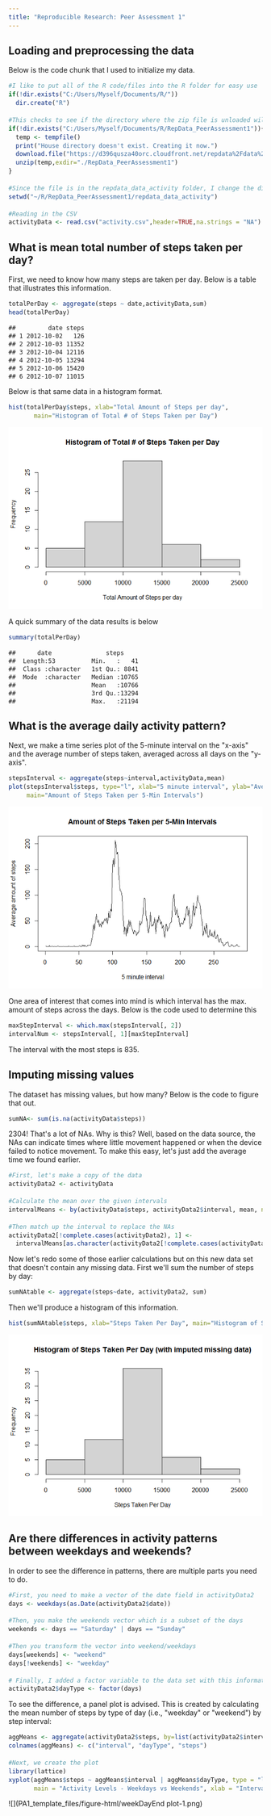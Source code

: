 ```yaml
---
title: "Reproducible Research: Peer Assessment 1"
---
```


## Loading and preprocessing the data

Below is the code chunk that I used to initialize my data.

```r
#I like to put all of the R code/files into the R folder for easy use
if(!dir.exists("C:/Users/Myself/Documents/R/"))
  dir.create("R")

#This checks to see if the directory where the zip file is unloaded will be
if(!dir.exists("C:/Users/Myself/Documents/R/RepData_PeerAssessment1")){
  temp <- tempfile()
  print("House directory doesn't exist. Creating it now.")
  download.file("https://d396qusza40orc.cloudfront.net/repdata%2Fdata%2Factivity.zip",temp)
  unzip(temp,exdir="./RepData_PeerAssessment1")
}

#Since the file is in the repdata_data_activity folder, I change the directory to reflect the change
setwd("~/R/RepData_PeerAssessment1/repdata_data_activity")

#Reading in the CSV
activityData <- read.csv("activity.csv",header=TRUE,na.strings = "NA")
```

## What is mean total number of steps taken per day?
First, we need to know how many steps are taken per day. Below is a table that illustrates this information.

```r
totalPerDay <- aggregate(steps ~ date,activityData,sum)
head(totalPerDay)
```

```
##         date steps
## 1 2012-10-02   126
## 2 2012-10-03 11352
## 3 2012-10-04 12116
## 4 2012-10-05 13294
## 5 2012-10-06 15420
## 6 2012-10-07 11015
```

Below is that same data in a histogram format.

```r
hist(totalPerDay$steps, xlab="Total Amount of Steps per day", 
       main="Histogram of Total # of Steps Taken per Day")
```

![](PA1_template_files/figure-html/histogramTotalSteps-1.png)<!-- -->

A quick summary of the data results is below

```r
summary(totalPerDay)
```

```
##      date               steps      
##  Length:53          Min.   :   41  
##  Class :character   1st Qu.: 8841  
##  Mode  :character   Median :10765  
##                     Mean   :10766  
##                     3rd Qu.:13294  
##                     Max.   :21194
```

## What is the average daily activity pattern?
Next, we make a time series plot of the 5-minute interval on the "x-axis" and the average number of steps taken, averaged across all days on the "y-axis".


```r
stepsInterval <- aggregate(steps~interval,activityData,mean)
plot(stepsInterval$steps, type="l", xlab="5 minute interval", ylab="Average amount of steps", 
     main="Amount of Steps Taken per 5-Min Intervals")
```

![](PA1_template_files/figure-html/series-1.png)<!-- -->

One area of interest that comes into mind is which interval has the max. amount of steps across the days. Below is the code used to determine this


```r
maxStepInterval <- which.max(stepsInterval[, 2])
intervalNum <- stepsInterval[, 1][maxStepInterval]
```
The interval with the most steps is 835.

## Imputing missing values
The dataset has missing values, but how many? Below is the code to figure that out.

```r
sumNA<- sum(is.na(activityData$steps))
```

2304! That's a lot of NAs. Why is this? Well, based on the data source, the NAs can indicate times where little movement happened or when the device failed to notice movement. To make this easy, let's just add the average time we
found earlier.

```r
#First, let's make a copy of the data
activityData2 <- activityData

#Calculate the mean over the given intervals
intervalMeans <- by(activityData$steps, activityData2$interval, mean, na.rm=TRUE)

#Then match up the interval to replace the NAs
activityData2[!complete.cases(activityData2), 1] <- 
  intervalMeans[as.character(activityData2[!complete.cases(activityData2), 3])]
```

Now let's redo some of those earlier calculations but on this new data set that doesn't contain any missing data.
First we'll sum the number of steps by day:

```r
sumNAtable <- aggregate(steps~date, activityData2, sum)
```

Then we'll produce a histogram of this information.

```r
hist(sumNAtable$steps, xlab="Steps Taken Per Day", main="Histogram of Steps Taken Per Day (with imputed missing data)")
```

![](PA1_template_files/figure-html/histNA-1.png)<!-- -->

## Are there differences in activity patterns between weekdays and weekends?
In order to see the difference in patterns, there are multiple parts you need to do.

```r
#First, you need to make a vector of the date field in activityData2
days <- weekdays(as.Date(activityData2$date))

#Then, you make the weekends vector which is a subset of the days
weekends <- days == "Saturday" | days == "Sunday"

#Then you transform the vector into weekend/weekdays
days[weekends] <- "weekend"
days[!weekends] <- "weekday"

# Finally, I added a factor variable to the data set with this information:
activityData2$dayType <- factor(days)
```

To see the difference, a panel plot is advised. This is created by calculating the mean number of steps by type of day (i.e., "weekday" or "weekend") by step interval:

```r
aggMeans <- aggregate(activityData2$steps, by=list(activityData2$interval,activityData2$dayType), mean)
colnames(aggMeans) <- c("interval", "dayType", "steps")

#Next, we create the plot
library(lattice)
xyplot(aggMeans$steps ~ aggMeans$interval | aggMeans$dayType, type = "l", layout = c(1, 2), 
       main = "Activity Levels - Weekdays vs Weekends", xlab = "Interval", ylab = "Number of steps")
```

![](PA1_template_files/figure-html/weekDayEnd plot-1.png)<!-- -->

